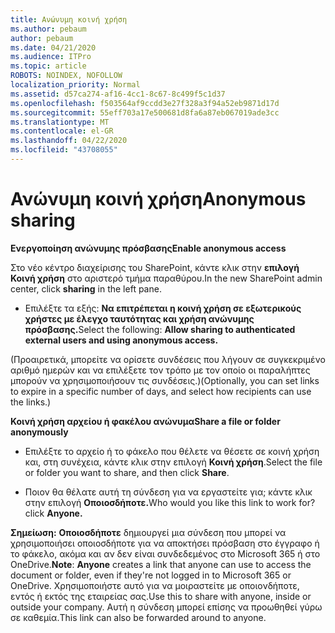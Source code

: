 ```yaml
---
title: Ανώνυμη κοινή χρήση
ms.author: pebaum
author: pebaum
ms.date: 04/21/2020
ms.audience: ITPro
ms.topic: article
ROBOTS: NOINDEX, NOFOLLOW
localization_priority: Normal
ms.assetid: d57ca274-af16-4cc1-8c67-8c499f5c1d37
ms.openlocfilehash: f503564af9ccdd3e27f328a3f94a52eb9871d17d
ms.sourcegitcommit: 55eff703a17e500681d8fa6a87eb067019ade3cc
ms.translationtype: MT
ms.contentlocale: el-GR
ms.lasthandoff: 04/22/2020
ms.locfileid: "43708055"
---
```

# <a name="anonymous-sharing"></a><span data-ttu-id="3633e-102">Ανώνυμη κοινή χρήση</span><span class="sxs-lookup"><span data-stu-id="3633e-102">Anonymous sharing</span></span>

 <span data-ttu-id="3633e-103">**Ενεργοποίηση ανώνυμης πρόσβασης**</span><span class="sxs-lookup"><span data-stu-id="3633e-103">**Enable anonymous access**</span></span>
  
<span data-ttu-id="3633e-104">Στο νέο κέντρο διαχείρισης του SharePoint, κάντε κλικ στην **επιλογή Κοινή χρήση** στο αριστερό τμήμα παραθύρου.</span><span class="sxs-lookup"><span data-stu-id="3633e-104">In the new SharePoint admin center, click **sharing** in the left pane.</span></span> 
  
- <span data-ttu-id="3633e-105">Επιλέξτε τα εξής: **Να επιτρέπεται η κοινή χρήση σε εξωτερικούς χρήστες με έλεγχο ταυτότητας και χρήση ανώνυμης πρόσβασης.**</span><span class="sxs-lookup"><span data-stu-id="3633e-105">Select the following: **Allow sharing to authenticated external users and using anonymous access.**</span></span>
  
<span data-ttu-id="3633e-106">(Προαιρετικά, μπορείτε να ορίσετε συνδέσεις που λήγουν σε συγκεκριμένο αριθμό ημερών και να επιλέξετε τον τρόπο με τον οποίο οι παραλήπτες μπορούν να χρησιμοποιήσουν τις συνδέσεις.)</span><span class="sxs-lookup"><span data-stu-id="3633e-106">(Optionally, you can set links to expire in a specific number of days, and select how recipients can use the links.)</span></span>
    
 <span data-ttu-id="3633e-107">**Κοινή χρήση αρχείου ή φακέλου ανώνυμα**</span><span class="sxs-lookup"><span data-stu-id="3633e-107">**Share a file or folder anonymously**</span></span>
  
- <span data-ttu-id="3633e-108">Επιλέξτε το αρχείο ή το φάκελο που θέλετε να θέσετε σε κοινή χρήση και, στη συνέχεια, κάντε κλικ στην επιλογή **Κοινή χρήση**.</span><span class="sxs-lookup"><span data-stu-id="3633e-108">Select the file or folder you want to share, and then click **Share**.</span></span> 
    
- <span data-ttu-id="3633e-109">Ποιον θα θέλατε αυτή τη σύνδεση για να εργαστείτε για; κάντε κλικ στην επιλογή **Οποιοσδήποτε.**</span><span class="sxs-lookup"><span data-stu-id="3633e-109">Who would you like this link to work for? click **Anyone.**</span></span>
  
 <span data-ttu-id="3633e-110">**Σημείωση:** **Οποιοσδήποτε** δημιουργεί μια σύνδεση που μπορεί να χρησιμοποιήσει οποιοσδήποτε για να αποκτήσει πρόσβαση στο έγγραφο ή το φάκελο, ακόμα και αν δεν είναι συνδεδεμένος στο Microsoft 365 ή στο OneDrive.</span><span class="sxs-lookup"><span data-stu-id="3633e-110">**Note**: **Anyone** creates a link that anyone can use to access the document or folder, even if they're not logged in to Microsoft 365 or OneDrive.</span></span> <span data-ttu-id="3633e-111">Χρησιμοποιήστε αυτό για να μοιραστείτε με οποιονδήποτε, εντός ή εκτός της εταιρείας σας.</span><span class="sxs-lookup"><span data-stu-id="3633e-111">Use this to share with anyone, inside or outside your company.</span></span> <span data-ttu-id="3633e-112">Αυτή η σύνδεση μπορεί επίσης να προωθηθεί γύρω σε καθεμία.</span><span class="sxs-lookup"><span data-stu-id="3633e-112">This link can also be forwarded around to anyone.</span></span> 
    

